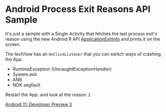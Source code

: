 # Android Process Exit Reasons API Sample

It's just a sample with a Single Activity that fetches the last process exit's reason using the new Android R API [ApplicationExitInfo](https://developer.android.com/reference/kotlin/android/app/ApplicationExitInfo) and prints it on the screen.

The textView has an `OnClickListener` that you can switch ways of crashing the App.

- RuntimeException (UncaughtExceptionHandler)
- System.exit
- ANR
- NDK segfault

Restart the App. and look at the reason :)

[Android 11: Developer Preview 3](https://android-developers.googleblog.com/2020/04/android-11-developer-preview-3.html)
